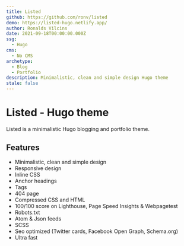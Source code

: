 ```yaml
---
title: Listed
github: https://github.com/ronv/listed
demo: https://listed-hugo.netlify.app/
author: Ronalds Vilcins
date: 2021-09-18T00:00:00.000Z
ssg:
  - Hugo
cms:
  - No CMS
archetype:
  - Blog
  - Portfolio
description: Minimalistic, clean and simple design Hugo theme
stale: false
---
```


# Listed - Hugo theme

Listed is a minimalistic Hugo blogging and portfolio theme.

## Features

- Minimalistic, clean and simple design
- Responsive design
- Inline CSS
- Anchor headings
- Tags
- 404 page
- Compressed CSS and HTML
- 100/100 score on Lighthouse, Page Speed Insights & Webpagetest
- Robots.txt
- Atom & Json feeds
- SCSS
- Seo optimized (Twitter cards, Facebook Open Graph, Schema.org)
- Ultra fast  
